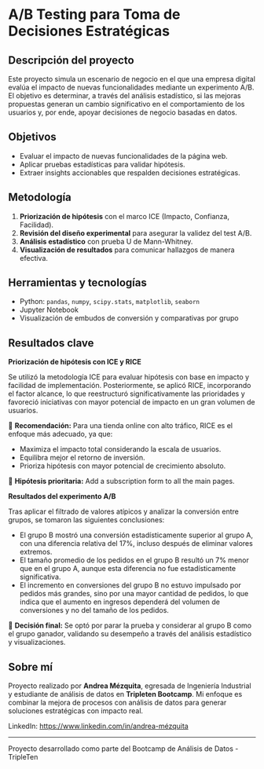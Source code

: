 # A/B Testing para Toma de Decisiones Estratégicas

## Descripción del proyecto

Este proyecto simula un escenario de negocio en el que una empresa digital evalúa el impacto de nuevas funcionalidades mediante un experimento A/B. El objetivo es determinar, a través del análisis estadístico, si las mejoras propuestas generan un cambio significativo en el comportamiento de los usuarios y, por ende, apoyar decisiones de negocio basadas en datos.

## Objetivos

- Evaluar el impacto de nuevas funcionalidades de la página web.
- Aplicar pruebas estadísticas para validar hipótesis.
- Extraer insights accionables que respalden decisiones estratégicas.

## Metodología

1. **Priorización de hipótesis** con el marco ICE (Impacto, Confianza, Facilidad).
2. **Revisión del diseño experimental** para asegurar la validez del test A/B.
3. **Análisis estadístico** con prueba U de Mann-Whitney.
4. **Visualización de resultados** para comunicar hallazgos de manera efectiva.

## Herramientas y tecnologías

- Python: `pandas`, `numpy`, `scipy.stats`, `matplotlib`, `seaborn`
- Jupyter Notebook
- Visualización de embudos de conversión y comparativas por grupo

## Resultados clave

**Priorización de hipótesis con ICE y RICE**

Se utilizó la metodología ICE para evaluar hipótesis con base en impacto y facilidad de implementación. Posteriormente, se aplicó RICE, incorporando el factor alcance, lo que reestructuró significativamente las prioridades y favoreció iniciativas con mayor potencial de impacto en un gran volumen de usuarios.

🔹 **Recomendación:** Para una tienda online con alto tráfico, RICE es el enfoque más adecuado, ya que:
- Maximiza el impacto total considerando la escala de usuarios.
- Equilibra mejor el retorno de inversión.
- Prioriza hipótesis con mayor potencial de crecimiento absoluto.

📌 **Hipótesis prioritaria:** Add a subscription form to all the main pages.

**Resultados del experimento A/B**

Tras aplicar el filtrado de valores atípicos y analizar la conversión entre grupos, se tomaron las siguientes conclusiones:
- El grupo B mostró una conversión estadísticamente superior al grupo A, con una diferencia relativa del 17%, incluso después de eliminar valores extremos.
- El tamaño promedio de los pedidos en el grupo B resultó un 7% menor que en el grupo A, aunque esta diferencia no fue estadísticamente significativa.
- El incremento en conversiones del grupo B no estuvo impulsado por pedidos más grandes, sino por una mayor cantidad de pedidos, lo que indica que el aumento en ingresos dependerá del volumen de conversiones y no del tamaño de los pedidos.

📌 **Decisión final:** Se optó por parar la prueba y considerar al grupo B como el grupo ganador, validando su desempeño a través del análisis estadístico y visualizaciones.

## Sobre mí

Proyecto realizado por **Andrea Mézquita**, egresada de Ingeniería Industrial y estudiante de análisis de datos en **Tripleten Bootcamp**. Mi enfoque es combinar la mejora de procesos con análisis de datos para generar soluciones estratégicas con impacto real.

LinkedIn: https://www.linkedin.com/in/andrea-mézquita
___
Proyecto desarrollado como parte del Bootcamp de Análisis de Datos - TripleTen
